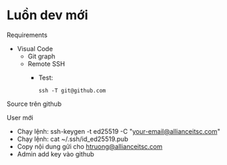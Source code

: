 # Luồn dev mới

Requirements

* Visual Code
  * Git graph
  * Remote SSH
    *   Test:&#x20;

        ```
        ssh -T git@github.com
        ```

Source trên github

User mới

* Chạy lệnh: ssh-keygen -t ed25519 -C "your-email@allianceitsc.com"
* Chạy lệnh: cat \~/.ssh/id\_ed25519.pub
* Copy nội dung gửi cho htruong@allianceitsc.com
* Admin add key vào github




